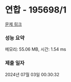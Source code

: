 # 연합 - 195698/1 

[문제 링크](https://level.goorm.io/exam/195698/%EC%97%B0%ED%95%A9/quiz/1) 

### 성능 요약

메모리: 55.06 MB, 시간: 1.54 ms

### 제출 일자

2024년 07월 03일 00:30:32

